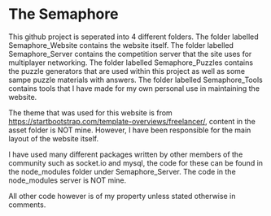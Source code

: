 # The Semaphore
This github project is seperated into 4 different folders.
The folder labelled Semaphore_Website contains the website itself.
The folder labelled Semaphore_Server contains the competition server that the site uses for multiplayer networking.
The folder labelled Semaphore_Puzzles contains the puzzle generators that are used within this project as well as some sampe puzzle materials with answers.
The folder labelled Semaphore_Tools contains tools that I have made for my own personal use in maintaining the website.

The theme that was used for this website is from https://startbootstrap.com/template-overviews/freelancer/, content in the asset folder is NOT mine. However, I have been responsible for the main layout of the website itself.

I have used many different packages written by other members of the community such as socket.io and mysql, the code for these can be found in the node_modules folder under Semaphore_Server. The code in the node_modules server is NOT mine.

All other code however is of my property unless stated otherwise in comments.

